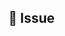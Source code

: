 <!-- You can find the latest issue templates here https://github.com/ulfgebhardt/issue-templates -->

<!--
Please take a look at the issue templates at https://github.com/cypht-org/cypht/issues/new/choose
before submitting a new issue. Following one of the issue templates will ensure maintainers can route your request efficiently.

Thanks!
-->

## 💬 Issue
<!-- Describe your Issue in detail. -->

<!-- Attach screenshots and drawings if needed. -->
